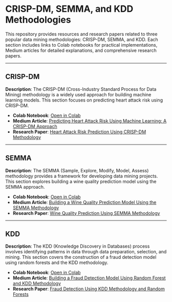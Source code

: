 # CRISP-DM, SEMMA, and KDD Methodologies

This repository provides resources and research papers related to three popular data mining methodologies: CRISP-DM, SEMMA, and KDD. Each section includes links to Colab notebooks for practical implementations, Medium articles for detailed explanations, and comprehensive research papers.

---

## CRISP-DM

**Description**: The CRISP-DM (Cross-Industry Standard Process for Data Mining) methodology is a widely used approach for building machine learning models. This section focuses on predicting heart attack risk using CRISP-DM.

- **Colab Notebook**: [Open in Colab](https://colab.research.google.com/drive/17-Qg3IG7U9KRALZMeghcycIY3CFLt9RG?usp=sharing)
- **Medium Article**: [Predicting Heart Attack Risk Using Machine Learning: A CRISP-DM Approach](https://medium.com/@satvik.atmakuri9/predicting-heart-attack-risk-using-machine-learning-a-crisp-dm-approach-61e400ea921c)
- **Research Paper**: [Heart Attack Risk Prediction Using CRISP-DM Methodology](CRISP-DM/crisp_dm_RP.pdf)

---

## SEMMA

**Description**: The SEMMA (Sample, Explore, Modify, Model, Assess) methodology provides a framework for developing data mining projects. This section explores building a wine quality prediction model using the SEMMA approach.

- **Colab Notebook**: [Open in Colab](https://colab.research.google.com/drive/1cc7h2oKrqVOn7EPdodoODq_Js18damrn?usp=sharing)
- **Medium Article**: [Building a Wine Quality Prediction Model Using the SEMMA Methodology](https://medium.com/@satvik.atmakuri9/building-a-wine-quality-prediction-model-using-the-semma-methodology-a0047595cf12)
- **Research Paper**: [Wine Quality Prediction Using SEMMA Methodology](SEMMA/SEMMA_Research_Paper.pdf)

---

## KDD

**Description**: The KDD (Knowledge Discovery in Databases) process involves identifying patterns in data through data preparation, selection, and mining. This section covers the construction of a fraud detection model using random forests and the KDD methodology.

- **Colab Notebook**: [Open in Colab](https://colab.research.google.com/drive/12GommP7NBqT1dj1Dc960vpBYBB4sdU50?usp=sharing)
- **Medium Article**: [Building a Fraud Detection Model Using Random Forest and KDD Methodology](https://medium.com/@satvik.atmakuri9/building-a-fraud-detection-model-using-random-forest-and-kdd-methodology-b493d4c66205)
- **Research Paper**: [Fraud Detection Using KDD Methodology and Random Forests](KDD/KDD_Research_Paper.pdf)

